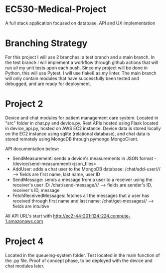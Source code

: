 # EC530-Medical-Project
A full stack application focused on database, API and UX implementation


# Branching Strategy
For this project I will use 2 branches: a test branch and a main branch. In the test branch I will implement a workflow through github actions that will run all my unit tests upon each push. Since my project will be done in Python, this will use Pytest. I will use flake8 as my linter. The main branch will only contain modules that have successfully been tested and debugged, and are ready for deployment.

# Project 2
Device and chat modules for patient management care system. Located in "src" folder in chat.py and device.py. Rest APIs hosted using Flask located in device_api.py, hosted on AWS EC2 instance. Device data is stored locally on the EC2 instance using sqlite (relational database), and chat data is stored remotely using MongoDB through pymongo MongoClient. 

API documentation below:
- SendMeasurement: sends a device's measurements in JSON format - /device/send-measurement/<json_files>
- AddUser: adds a chat user to the MongoDB database: /chat/add-user/<first>/<last>/<uid> --> fields are first name, last name, user ID
- SendMessage: sends a message from a user to a receiver using the receiver's user ID: /chat/send-message/<sid>/<rid>/<message> --> fields are sender's ID, receiver's ID, message
- FetchReceivedMessages: fetches all the messages that a user has received through first name and last name: /chat/get-messages/<fist>/<last> --> fields are intuitive
 
All API URL's start with http://ec2-44-201-124-224.compute-1.amazonaws.com
 
# Project 4
Located in the queueing-system folder. Test located in the main function of the .py file. Proof of concept phase, to be deployed with the device and chat modules later.
 

